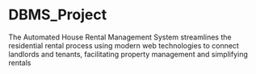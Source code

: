 # DBMS_Project
The Automated House Rental Management System streamlines the residential rental process using modern web technologies to connect landlords and tenants, facilitating property management and simplifying rentals
